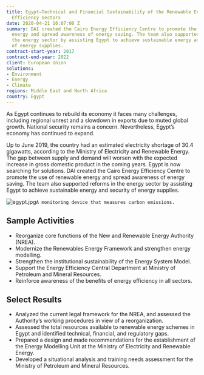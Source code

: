 ```yaml
---
title: Egypt—Technical and Financial Sustainability of the Renewable Energy and Energy
  Efficiency Sectors
date: 2020-04-21 16:07:00 Z
summary: DAI created the Cairo Energy Efficiency Centre to promote the use of renewable
  energy and spread awareness of energy saving. The team also supported reforms in
  the energy sector by assisting Egypt to achieve sustainable energy and security
  of energy supplies.
contract-start-year: 2017
contract-end-year: 2022
client: European Union
solutions:
- Environment
- Energy
- Climate
regions: Middle East and North Africa
country: Egypt
---
```


As Egypt continues to rebuild its economy it faces many challenges, including regional unrest and a slowdown in exports due to muted global growth. National security remains a concern. Nevertheless, Egypt’s economy has continued to expand.

Up to June 2019, the country had an estimated electricity shortage of 30.4 gigawatts, according to the Ministry of Electricity and Renewable Energy. The gap between supply and demand will worsen with the expected increase in gross domestic product in the coming years. Egypt is now searching for solutions. DAI created the Cairo Energy Efficiency Centre to promote the use of renewable energy and spread awareness of energy saving. The team also supported reforms in the energy sector by assisting Egypt to achieve sustainable energy and security of energy supplies.

![egypt.jpg](/uploads/egypt.jpg)`A monitoring device that measures carbon emissions.`

## Sample Activities

* Reorganize core functions of the New and Renewable Energy Authority (NREA).
* Modernize the Renewables Energy Framework and strengthen energy modelling.
* Strengthen the institutional sustainability of the Energy System Model.
* Support the Energy Efficiency Central Department at Ministry of Petroleum and Mineral Resources.
* Reinforce awareness of the benefits of energy efficiency in all sectors.

## Select Results

* Analyzed the current legal framework for the NREA, and assessed the Authority’s working procedures in view of a reorganization.
* Assessed the total resources available to renewable energy schemes in Egypt and identified technical, financial, and regulatory gaps.
* Prepared a design and made recommendations for the establishment of the Energy Modelling Unit at the Ministry of Electricity and Renewable Energy.
* Developed a situational analysis and training needs assessment for the Ministry of Petroleum and Mineral Resources.
